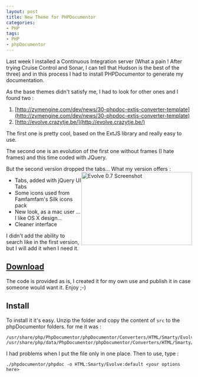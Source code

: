 ```yaml
---
layout: post
title: New Theme for PHPDocumentor
categories:
- PHP
tags:
- PHP
- phpDocumentor
---
```

Last week I installed a Continuous Integration server (What a pain ! After trying Cruise Control and Sonar, I can tell that Hudson is the best of the three) and in this process I had to install PHPDocumentor to generate my documentation.

As the base themes didn't satisfy me, I had to look for other ones and I found two :

1. [http://zymengine.com/dev/news/30-phpdoc-extjs-converter-template](http://zymengine.com/dev/news/30-phpdoc-extjs-converter-template)
2. [http://evolve.crazytje.be/](http://evolve.crazytje.be/)

The first one is pretty cool, based on the ExtJS library and really easy to use.

The second one is an evolution of the first one without frames (I hate frames) and this time coded with JQuery.

But the second version dropped the tabs...
<img style="float:right" title="Tabbed theme Screenshot" src="https://raw.github.com/onigoetz/phpdoc_template-tabbed/master/screenshot.png" alt="Evolve 0.7 Screenshot" width="300" height="198" />
What my version offers :

- Tabs, added with jQuery UI Tabs
- Some icons used from Famfamfam's Silk icons pack
- New look, as a mac user ... I like OS X design...
- Cleaner interface

I didn't add the ability to search like in the first version, but I will add it when I need it.

## [Download](https://github.com/onigoetz/phpdoc_template-tabbed/archive/0.7.0.zip)


The code is provided as is, I created it for my own use and publish it in case someone would want it. Enjoy ;-)

## Install
To install it it's easy. Unzip the folder and copy the content of `src` to the phpDocumentor folders.
for me it was :

	/usr/share/php/PhpDocumentor/phpDocumentor/Converters/HTML/Smarty/Evolve
	/usr/share/php/data/PhpDocumentor/phpDocumentor/Converters/HTML/Smarty/Evolve
	
I had problems when I put the file only in one place.
Then to use, type :

	./phpdocumentor/phpdoc -o HTML:Smarty/Evolve:default <your options here>